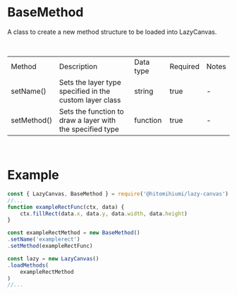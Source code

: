 # BaseMethod

A class to create a new method structure to be loaded into LazyCanvas.

<br>

<table>
    <tr>
        <td>Method</td>
        <td>Description</td>
        <td>Data type</td>
        <td>Required</td>
        <td>Notes</td>
    </tr>
    <tr>
        <td>setName()</td>
        <td>Sets the layer type specified in the custom layer class</td>
        <td>string</td>
        <td>true</td>
        <td>-</td>
    </tr>
    <tr>
        <td>setMethod()</td>
        <td>Sets the function to draw a layer with the specified type</td>
        <td>function</td>
        <td>true</td>
        <td>-</td>
    </tr>
</table>

<br>

# Example

```js
const { LazyCanvas, BaseMethod } = require('@hitomihiumi/lazy-canvas')
//...
function exampleRectFunc(ctx, data) {
    ctx.fillRect(data.x, data.y, data.width, data.height)
}

const exampleRectMethod = new BaseMethod()
.setName('examplerect')
.setMethod(exampleRectFunc)

const lazy = new LazyCanvas()
.loadMethods(
    exampleRectMethod
)
//...
```